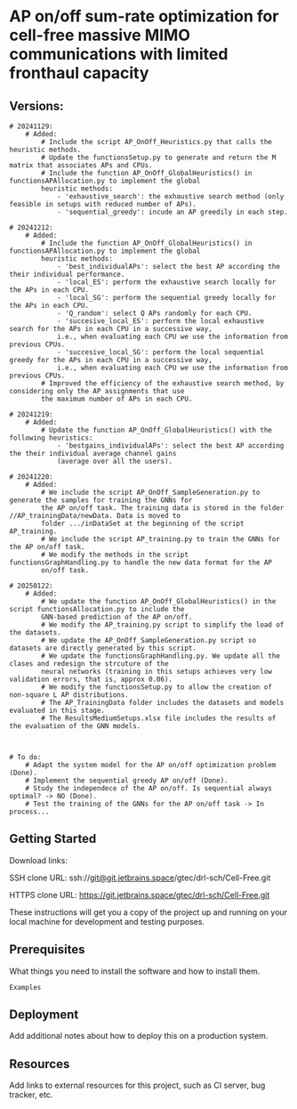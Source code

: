 # AP on/off sum-rate optimization for cell-free massive MIMO communications with limited fronthaul capacity

## Versions:
    # 20241129: 
        # Added:
            # Include the script AP_OnOff_Heuristics.py that calls the heuristic methods.
            # Update the functionsSetup.py to generate and return the M matrix that associates APs and CPUs.
            # Include the function AP_OnOff_GlobalHeuristics() in functionsAPAllocation.py to implement the global 
            heuristic methods:
                - 'exhaustive_search': the exhaustive search method (only feasible in setups with reduced number of APs).
                - 'sequential_greedy': incude an AP greedily in each step.

    # 20241212: 
        # Added:
            # Include the function AP_OnOff_GlobalHeuristics() in functionsAPAllocation.py to implement the global 
            heuristic methods:
                - 'best_individualAPs': select the best AP according the their individual performance.
                - 'local_ES': perform the exhaustive search locally for the APs in each CPU.
                - 'local_SG': perform the sequential greedy locally for the APs in each CPU.
                - 'Q_random': select Q APs randomly for each CPU.
                - 'succesive_local_ES': perform the local exhaustive search for the APs in each CPU in a successive way, 
                i.e., when evaluating each CPU we use the information from previous CPUs.
                - 'succesive_local_SG': perform the local sequential greedy for the APs in each CPU in a successive way,    
                i.e., when evaluating each CPU we use the information from previous CPUs.
            # Improved the efficiency of the exhaustive search method, by considering only the AP assignments that use 
            the maximum number of APs in each CPU.

    # 20241219:
        # Added:
            # Update the function AP_OnOff_GlobalHeuristics() with the following heuristics:
                - 'bestgains_individualAPs': select the best AP according the their individual average channel gains 
                (average over all the users).

    # 20241220:
        # Added:
            # We include the script AP_OnOff_SampleGeneration.py to generate the samples for training the GNNs for 
            the AP on/off task. The training data is stored in the folder //AP_trainingData/newData. Data is moved to 
            folder .../inDataSet at the beginning of the script AP_training.
            # We include the script AP_training.py to train the GNNs for the AP on/off task. 
            # We modify the methods in the script functionsGraphHandling.py to handle the new data format for the AP 
            on/off task.

    # 20250122:
        # Added:
            # We update the function AP_OnOff_GlobalHeuristics() in the script functionsAllocation.py to include the 
            GNN-based prediction of the AP on/off.
            # We modify the AP_training.py script to simplify the load of the datasets.
            # We update the AP_OnOff_SampleGeneration.py script so datasets are directly generated by this script.
            # We update the functionsGraphHandling.py. We update all the clases and redesign the strcuture of the 
            neural networks (training in this setups achieves very low validation errors, that is, approx 0.06).
            # We modify the functionsSetup.py to allow the creation of non-square L AP distributions.
            # The AP_TrainingData folder includes the datasets and models evaluated in this stage.
            # The ResultsMediumSetups.xlsx file includes the results of the evaluation of the GNN models.



    # To do:
        # Adapt the system model for the AP on/off optimization problem (Done).
        # Implement the sequential greedy AP on/off (Done).
        # Study the independece of the AP on/off. Is sequential always optimal? -> NO (Done).
        # Test the training of the GNNs for the AP on/off task -> In process...




 

## Getting Started

Download links:

SSH clone URL: ssh://git@git.jetbrains.space/gtec/drl-sch/Cell-Free.git

HTTPS clone URL: https://git.jetbrains.space/gtec/drl-sch/Cell-Free.git



These instructions will get you a copy of the project up and running on your local machine for development and testing purposes.

## Prerequisites

What things you need to install the software and how to install them.

```
Examples
```

## Deployment

Add additional notes about how to deploy this on a production system.

## Resources

Add links to external resources for this project, such as CI server, bug tracker, etc.
